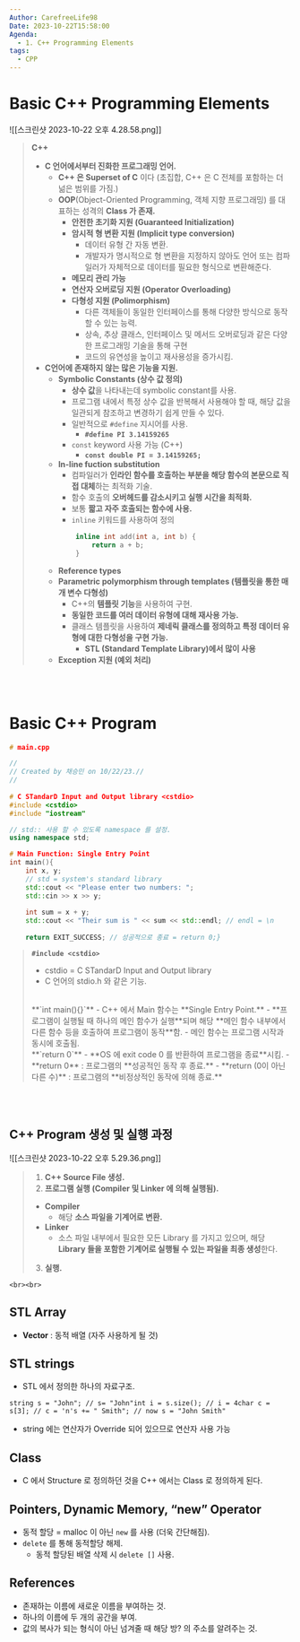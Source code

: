 ```yaml
---
Author: CarefreeLife98
Date: 2023-10-22T15:58:00
Agenda:
  - 1. C++ Programming Elements
tags:
  - CPP
---
```


# Basic C++ Programming Elements
![[스크린샷 2023-10-22 오후 4.28.58.png]]
> **C++**
> - **C 언어에서부터 진화한 프로그래밍 언어.**
> 	- **C++ 은 Superset of C** 이다 (초집합, C++ 은 C 전체를 포함하는 더 넒은 범위를 가짐.)
> 	- **OOP**(Object-Oriented Programming, 객체 지향 프로그래밍) 를 대표하는 성격의 **Class 가 존재.**
> 		- **안전한 초기화 지원 (Guaranteed Initialization)**
> 		- **암시적 형 변환 지원 (Implicit type conversion)**
> 			- 데이터 유형 간 자동 변환.
> 			- 개발자가 명시적으로 형 변환을 지정하지 않아도 언어 또는 컴파일러가 자체적으로 데이터를 필요한 형식으로 변환해준다.
> 		- **메모리 관리 가능**
> 		- **연산자 오버로딩 지원 (Operator Overloading)**
> 		- **다형성 지원 (Polimorphism)**
> 			- 다른 객체들이 동일한 인터페이스를 통해 다양한 방식으로 동작할 수 있는 능력.
> 			- 상속, 추상 클래스, 인터페이스 및 메서드 오버로딩과 같은 다양한 프로그래밍 기술을 통해 구현
> 			- 코드의 유연성을 높이고 재사용성을 증가시킴.
> - **C언어에 존재하지 않는 많은 기능을 지원.**
> 	- **Symbolic Constants (상수 값 정의)**
> 		- **상수 값**을 나타내는데 symbolic constant를 사용.
> 		- 프로그램 내에서 특정 상수 값을 반복해서 사용해야 할 때, 해당 값을 일관되게 참조하고 변경하기 쉽게 만들 수 있다.
> 		- 일반적으로 `#define` 지시어를 사용.
> 			- **`#define PI 3.14159265`**
> 		- `const` keyword 사용 가능 (C++)
> 			- **`const double PI = 3.14159265;`**
> 	- **In-line fuction substitution**
> 		- 컴파일러가 **인라인 함수를 호출하는 부분을 해당 함수의 본문으로 직접 대체**하는 최적화 기술.
> 		- 함수 호출의 **오버헤드를 감소시키고 실행 시간을 최적화.**
> 		- 보통 **짧고 자주 호출되는 함수에 사용.**
> 		- `inline` 키워드를 사용하여 정의
> 			```cpp
> 			 inline int add(int a, int b) {
> 				 return a + b;
> 			 }
> 			```
> 	- **Reference types**
> 	- **Parametric polymorphism through templates (템플릿을 통한 매개 변수 다형성)**		
> 		- C++의 **템플릿 기능**을 사용하여 구현.
> 		- **동일한 코드를 여러 데이터 유형에 대해 재사용 가능.**
> 		- 클래스 템플릿을 사용하여 **제네릭 클래스를 정의하고 특정 데이터 유형에 대한 다형성을 구현 가능.**
> 			- **STL (Standard Template Library)에서 많이 사용**
> 	- **Exception 지원 (예외 처리)**

<br><br>
# Basic C++ Program
```cpp
# main.cpp

//  
// Created by 채승민 on 10/22/23.//  
//  
  
# C STandarD Input and Output library <cstdio>
#include <cstdio> 
#include "iostream"  

// std:: 사용 할 수 있도록 namespace 를 설정.
using namespace std;  

# Main Function: Single Entry Point
int main(){  
    int x, y;  
    // std = system's standard library  
    std::cout << "Please enter two numbers: ";  
    std::cin >> x >> y;  
  
    int sum = x + y;  
    std::cout << "Their sum is " << sum << std::endl; // endl = \n  
  
    return EXIT_SUCCESS; // 성공적으로 종료 = return 0;}
```
> **`#include <cstdio>`**
> - cstdio = C STandarD Input and Output library
> - C 언어의 stdio.h 와 같은 기능.
> <br>
> **`int main(){}`**
> - C++ 에서 Main 함수는  **Single Entry Point.**
> 	- **프로그램이 실행될 때 하나의 메인 함수가 실행**되며 해당 **메인 함수 내부에서 다른 함수 등을 호출하여 프로그램이 동작**함.
> 	- 메인 함수는 프로그램 시작과 동시에 호출됨.
> <br>
> **`return 0`**
> - **OS 에 exit code 0 를 반환하여 프로그램을 종료**시킴.
> 	- **return 0** : 프로그램의 **성공적인 동작 후 종료.**
> 	- **return (0이 아닌 다른 수)** : 프로그램의 **비정상적인 동작에 의해 종료.**

<br><br>
## C++ Program 생성 및 실행 과정
![[스크린샷 2023-10-22 오후 5.29.36.png]]
> 1. **C++ Source File 생성.**
> 2. **프로그램 실행 (Compiler 및 Linker 에 의해 실행됨).**
> 	- **Compiler** 
> 		- 해당 **소스 파일을 기계어로 변환.**
> 	- **Linker** 
> 		- 소스 파일 내부에서 필요한 모든 Library 를 가지고 있으며, 해당 **Library 들을 포함한 기계어로 실행될 수 있는 파일을 최종 생성**한다.
> 3. **실행.**

	<br><br>






## STL Array

- **Vector** : 동적 배열 (자주 사용하게 될 것)

  

## STL strings

- STL 에서 정의한 하나의 자료구조.

  

```
string s = "John"; // s= "John"int i = s.size(); // i = 4char c = s[3]; // c = 'n's += " Smith"; // now s = "John Smith"
```

- string 에는 연산자가 Override 되어 있으므로 연산자 사용 가능

  

## Class

- C 에서 Structure 로 정의하던 것을 C++ 에서는 Class 로 정의하게 된다.

  

## Pointers, Dynamic Memory, “new” Operator

- 동적 할당 = malloc 이 아닌 `new` 를 사용 (더욱 간단해짐).
- `delete` 를 통해 동적할당 해제.
    - 동적 할당된 배열 삭제 시 `delete []` 사용.

  

## References

- 존재하는 이름에 새로운 이름을 부여하는 것.
- 하나의 이름에 두 개의 공간을 부여.
- 값의 복사가 되는 형식이 아닌 넘겨줄 때 해당 방? 의 주소를 알려주는 것.